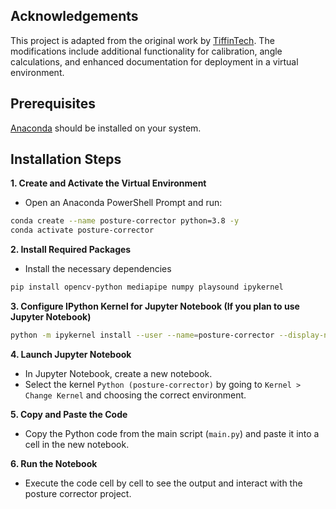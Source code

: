 ## Acknowledgements
This project is adapted from the original work by [TiffinTech](https://github.com/TiffinTech/posture-corrector). The modifications include additional functionality for calibration, angle calculations, and enhanced documentation for deployment in a virtual environment.

## Prerequisites
[Anaconda](https://www.anaconda.com/) should be installed on your system.

## Installation Steps

**1. Create and Activate the Virtual Environment** 
- Open an Anaconda PowerShell Prompt and run:
```bash
conda create --name posture-corrector python=3.8 -y
conda activate posture-corrector
```

**2. Install Required Packages**
- Install the necessary dependencies
```bash
pip install opencv-python mediapipe numpy playsound ipykernel
```

**3. Configure IPython Kernel for Jupyter Notebook (If you plan to use Jupyter Notebook)**
```bash
python -m ipykernel install --user --name=posture-corrector --display-name "Python (posture-corrector)"
```

**4. Launch Jupyter Notebook**

- In Jupyter Notebook, create a new notebook.
- Select the kernel `Python (posture-corrector)` by going to `Kernel > Change Kernel` and choosing the correct environment.

**5. Copy and Paste the Code**
- Copy the Python code from the main script (`main.py`) and paste it into a cell in the new notebook.

**6. Run the Notebook**
- Execute the code cell by cell to see the output and interact with the posture corrector project.
